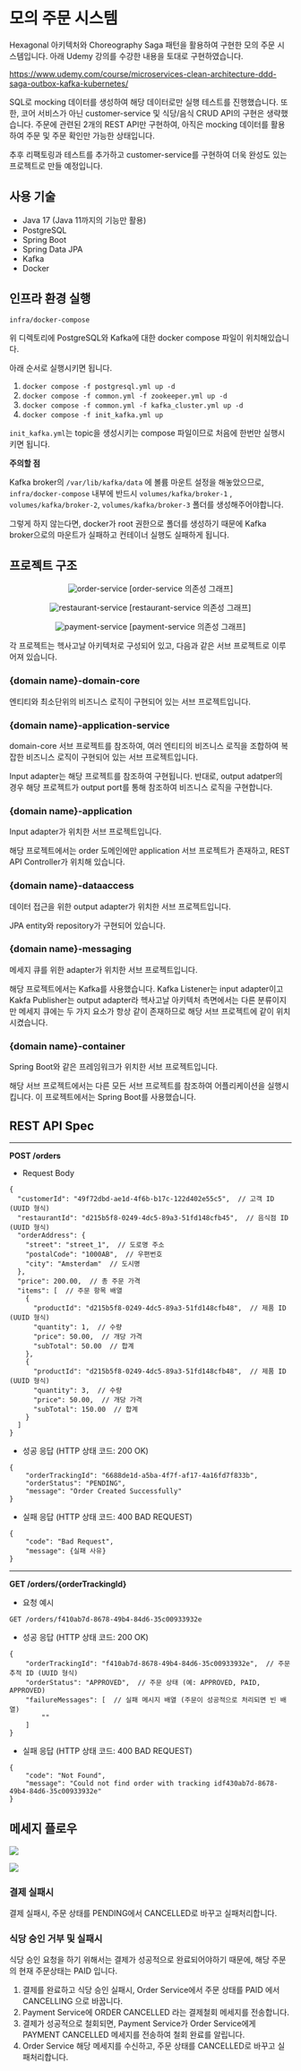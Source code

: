 # 모의 주문 시스템

Hexagonal 아키텍처와 Choreography Saga 패턴을 활용하여 구현한 모의 주문 시스템입니다. 아래 Udemy 강의를 수강한 내용을 토대로 구현하였습니다.

https://www.udemy.com/course/microservices-clean-architecture-ddd-saga-outbox-kafka-kubernetes/

SQL로 mocking 데이터를 생성하여 해당 데이터로만 실행 테스트를 진행했습니다. 또한, 코어 서비스가 아닌 customer-service 및 식당/음식 CRUD API의
구현은 생략했습니다. 주문에 관련된 2개의 REST API만 구현하여, 아직은 mocking 데이터를 활용하여 주문 및 주문 확인만 가능한 상태입니다.

추후 리팩토링과 테스트를 추가하고 customer-service를 구현하여 더욱 완성도 있는 프로젝트로 만들 예정입니다.

## 사용 기술

- Java 17 (Java 11까지의 기능만 활용)
- PostgreSQL
- Spring Boot
- Spring Data JPA
- Kafka
- Docker

## 인프라 환경 실행

`infra/docker-compose`

위 디렉토리에 PostgreSQL와 Kafka에 대한 docker compose 파일이 위치해있습니다.

아래 순서로 실행시키면 됩니다.

1. `docker compose -f postgresql.yml up -d`
2. `docker compose -f common.yml -f zookeeper.yml up -d`
3. `docker compose -f common.yml -f kafka_cluster.yml up -d`
4. `docker compose -f init_kafka.yml up`

`init_kafka.yml`는 topic을 생성시키는 compose 파일이므로 처음에 한번만 실행시키면 됩니다.

**주의할 점**

Kafka broker의 `/var/lib/kafka/data` 에 볼륨 마운트 설정을 해놓았으므로, `infra/docker-compose` 내부에 반드시
`volumes/kafka/broker-1` , `volumes/kafka/broker-2`, `volumes/kafka/broker-3` 폴더를 생성해주어야합니다.

그렇게 하지 않는다면, docker가 root 권한으로 폴더를 생성하기 때문에 Kafka broker으로의 마운트가 실패하고 컨테이너 실행도 실패하게 됩니다.

## 프로젝트 구조

<p align="middle">
    <img src="img/Order_Project_Graph.jpg" title="order-service" />
    <text>[order-service 의존성 그래프]</text>
</p>

<p align="middle">
    <img src="img/Restaurant_Project_Graph.jpg" title="restaurant-service" />
    <text>[restaurant-service 의존성 그래프]</text>
</p>

<p align="middle">
    <img src="img/Payment_Project_Graph.jpg" title="payment-service" />
    <text>[payment-service 의존성 그래프]</text>
</p>

각 프로젝트는 헥사고날 아키텍처로 구성되어 있고, 다음과 같은 서브 프로젝트로 이루어져 있습니다.

### {domain name}-domain-core

엔티티와 최소단위의 비즈니스 로직이 구현되어 있는 서브 프로젝트입니다.

### {domain name}-application-service

domain-core 서브 프로젝트를 참조하여, 여러 엔티티의 비즈니스 로직을 조합하여 복잡한 비즈니스 로직이 구현되어 있는 서브 프로젝트입니다.

Input adapter는 해당 프로젝트를 참조하여 구현됩니다. 반대로, output adatper의 경우 해당 프로젝트가 output port를 통해 참조하여
비즈니스 로직을 구현합니다.

### {domain name}-application

Input adapter가 위치한 서브 프로젝트입니다.

해당 프로젝트에서는 order 도메인에만 application 서브 프로젝트가 존재하고,
REST API Controller가 위치해 있습니다.

### {domain name}-dataaccess

데이터 접근을 위한 output adapter가 위치한 서브 프로젝트입니다.

JPA entity와 repository가 구현되어 있습니다.

### {domain name}-messaging

메세지 큐를 위한 adapter가 위치한 서브 프로젝트입니다.

해당 프로젝트에서는 Kafka를 사용했습니다.
Kafka Listener는 input adapter이고 Kakfa Publisher는 output adapter라 헥사고날 아키텍처 측면에서는 다른 분류이지만
메세지 큐에는 두 가지 요소가 항상 같이 존재하므로 해당 서브 프로젝트에 같이 위치시켰습니다.

### {domain name}-container

Spring Boot와 같은 프레임워크가 위치한 서브 프로젝트입니다.

해당 서브 프로젝트에서는 다른 모든 서브 프로젝트를 참조하여 어플리케이션을 실행시킵니다. 이 프로젝트에서는 Spring Boot를 사용했습니다.

## REST API Spec

---

**POST /orders**

- Request Body

``````
{
  "customerId": "49f72dbd-ae1d-4f6b-b17c-122d402e55c5",  // 고객 ID (UUID 형식)
  "restaurantId": "d215b5f8-0249-4dc5-89a3-51fd148cfb45",  // 음식점 ID (UUID 형식)
  "orderAddress": {
    "street": "street_1",  // 도로명 주소
    "postalCode": "1000AB",  // 우편번호
    "city": "Amsterdam"  // 도시명
  },
  "price": 200.00,  // 총 주문 가격
  "items": [  // 주문 항목 배열
    {
      "productId": "d215b5f8-0249-4dc5-89a3-51fd148cfb48",  // 제품 ID (UUID 형식)
      "quantity": 1,  // 수량
      "price": 50.00,  // 개당 가격
      "subTotal": 50.00  // 합계
    },
    {
      "productId": "d215b5f8-0249-4dc5-89a3-51fd148cfb48",  // 제품 ID (UUID 형식)
      "quantity": 3,  // 수량
      "price": 50.00,  // 개당 가격
      "subTotal": 150.00  // 합계
    }
  ]
}
``````

- 성공 응답 (HTTP 상태 코드: 200 OK)

``````
{
    "orderTrackingId": "6688de1d-a5ba-4f7f-af17-4a16fd7f833b",
    "orderStatus": "PENDING",
    "message": "Order Created Successfully"
}
``````

- 실패 응답 (HTTP 상태 코드: 400 BAD REQUEST)

``````
{
    "code": "Bad Request",
    "message": {실패 사유}
}
``````

---
**GET /orders/{orderTrackingId}**

- 요청 예시

``````
GET /orders/f410ab7d-8678-49b4-84d6-35c00933932e
``````

- 성공 응답 (HTTP 상태 코드: 200 OK)

``````
{
    "orderTrackingId": "f410ab7d-8678-49b4-84d6-35c00933932e",  // 주문 추적 ID (UUID 형식)
    "orderStatus": "APPROVED",  // 주문 상태 (예: APPROVED, PAID, APPROVED)
    "failureMessages": [  // 실패 메시지 배열 (주문이 성공적으로 처리되면 빈 배열)
        ""
    ]
}
``````

- 실패 응답 (HTTP 상태 코드: 400 BAD REQUEST)

``````
{
    "code": "Not Found",
    "message": "Could not find order with tracking idf430ab7d-8678-49b4-84d6-35c00933932e"
}
``````

## 메세지 플로우

<p>
    <img src="img/saga-2.png"/>
</p>

<p>
    <img src="img/saga(failure).png"/>
</p>

### 결제 실패시

결제 실패시, 주문 상태를 PENDING에서 CANCELLED로 바꾸고 실패처리합니다.

### 식당 승인 거부 및 실패시

식당 승인 요청을 하기 위해서는 결제가 성공적으로 완료되어야하기 때문에, 해당 주문의 현재 주문상태는 PAID 입니다.

1. 결제를 완료하고 식당 승인 실패시, Order Service에서 주문 상태를 PAID 에서 CANCELLING 으로 바꿉니다.
2. Payment Service에 ORDER CANCELLED 라는 결제철회 메세지를 전송합니다.
3. 결제가 성공적으로 철회되면, Payment Service가 Order Service에게 PAYMENT CANCELLED
   메세지를 전송하여 철회 완료를 알립니다.
4. Order Service 해당 메세지를 수신하고, 주문 상태를 CANCELLED로 바꾸고 실패처리합니다.